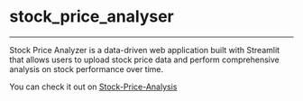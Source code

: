 # stock_price_analyser
---
Stock Price Analyzer is a data-driven web application built with Streamlit that allows users to upload stock price data and perform comprehensive analysis on stock performance over time. 

You can check it out on [Stock-Price-Analysis](https://stock-price-analyser.onrender.com)


